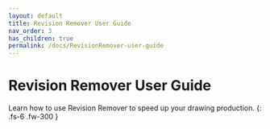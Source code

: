 ```yaml
---
layout: default
title: Revision Remover User Guide
nav_order: 3
has_children: true
permalink: /docs/RevisionRemover-user-guide
---
```


# Revision Remover User Guide

Learn how to use Revision Remover to speed up your drawing production.
{: .fs-6 .fw-300 }